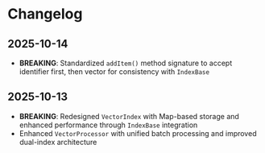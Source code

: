 # Changelog

## 2025-10-14

- **BREAKING**: Standardized `addItem()` method signature to accept identifier
  first, then vector for consistency with `IndexBase`

## 2025-10-13

- **BREAKING**: Redesigned `VectorIndex` with Map-based storage and enhanced
  performance through `IndexBase` integration
- Enhanced `VectorProcessor` with unified batch processing and improved
  dual-index architecture
